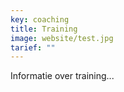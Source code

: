 ```yaml
---
key: coaching
title: Training
image: website/test.jpg
tarief: ""
---
```


Informatie over training...